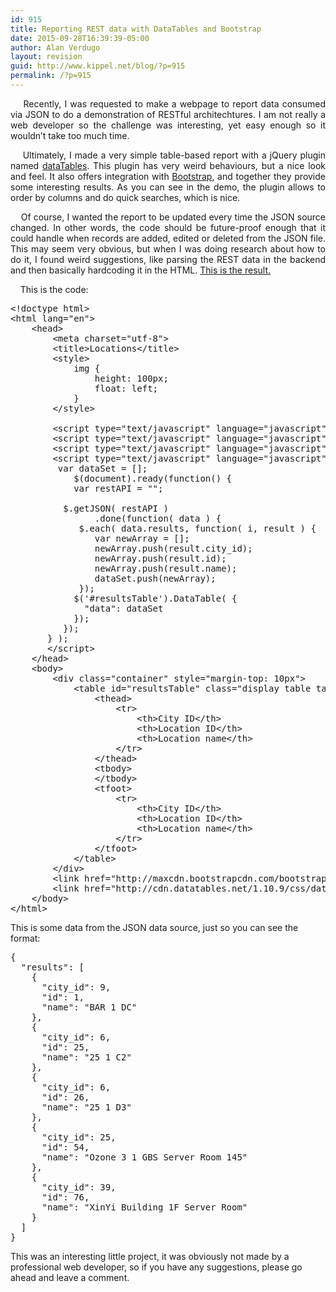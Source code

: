 ```yaml
---
id: 915
title: Reporting REST data with DataTables and Bootstrap
date: 2015-09-28T16:39:39-05:00
author: Alan Verdugo
layout: revision
guid: http://www.kippel.net/blog/?p=915
permalink: /?p=915
---
```

<p style="text-align: justify;">
      Recently, I was requested to make a webpage to report data consumed via JSON to do a demonstration of RESTful architechtures. I am not really a web developer so the challenge was interesting, yet easy enough so it wouldn&#8217;t take too much time.
</p>

<p style="text-align: justify;">
      Ultimately, I made a very simple table-based report with a jQuery plugin named <a href="http://www.datatables.net/" target="_blank">dataTables</a>. This plugin has very weird behaviours, but a nice look and feel. It also offers integration with <a href="http://getbootstrap.com/" target="_blank">Bootstrap</a>, and together they provide some interesting results. As you can see in the demo, the plugin allows to order by columns and do quick searches, which is nice.
</p>

<p style="text-align: justify;">
      Of course, I wanted the report to be updated every time the JSON source changed. In other words, the code should be future-proof enough that it could handle when records are added, edited or deleted from the JSON file. This may seem very obvious, but when I was doing research about how to do it, I found weird suggestions, like parsing the REST data in the backend and then basically hardcoding it in the HTML. <a href="http://kippel.net/rest_demo/locations.html" target="_blank">This is the result.</a>
</p>

<p style="text-align: justify;">
      This is the code:
</p>

<pre class="theme:sublime-text font:ubuntu-mono font-size-enable:false striped:false wrap:true lang:xhtml decode:true  " title="HTML/JS code">&lt;!doctype html&gt;
&lt;html lang="en"&gt;
	&lt;head&gt;
		&lt;meta charset="utf-8"&gt;
		&lt;title&gt;Locations&lt;/title&gt;
		&lt;style&gt;
			img {
				height: 100px;
				float: left;
			}
		&lt;/style&gt;

		&lt;script type="text/javascript" language="javascript" src="http://code.jquery.com/jquery-1.11.3.min.js"&gt;&lt;/script&gt;
		&lt;script type="text/javascript" language="javascript" src="http://cdn.datatables.net/1.10.9/js/jquery.dataTables.min.js"&gt;&lt;/script&gt;
		&lt;script type="text/javascript" language="javascript" src="http://cdn.datatables.net/1.10.9/js/dataTables.bootstrap.min.js"&gt;&lt;/script&gt;
		&lt;script type="text/javascript" language="javascript" class="init"&gt;
         var dataSet = []; 
			$(document).ready(function() {
          	var restAPI = "";	
          
          $.getJSON( restAPI )
				.done(function( data ) {
             $.each( data.results, function( i, result ) {
                var newArray = [];
                newArray.push(result.city_id);
                newArray.push(result.id);
                newArray.push(result.name);
                dataSet.push(newArray);
             });
            $('#resultsTable').DataTable( {
              "data": dataSet
            });
          });
       } );
       &lt;/script&gt;
	&lt;/head&gt;
	&lt;body&gt;
		&lt;div class="container" style="margin-top: 10px"&gt;
			&lt;table id="resultsTable" class="display table table-bordered" cellspacing="0" width="100%"&gt;
				&lt;thead&gt;
					&lt;tr&gt;
						&lt;th&gt;City ID&lt;/th&gt;
						&lt;th&gt;Location ID&lt;/th&gt;
						&lt;th&gt;Location name&lt;/th&gt;
					&lt;/tr&gt;
				&lt;/thead&gt;
        		&lt;tbody&gt;
        		&lt;/tbody&gt;
				&lt;tfoot&gt;
					&lt;tr&gt;
						&lt;th&gt;City ID&lt;/th&gt;
					    &lt;th&gt;Location ID&lt;/th&gt;
						&lt;th&gt;Location name&lt;/th&gt;
					&lt;/tr&gt;
				&lt;/tfoot&gt;
			&lt;/table&gt;
		&lt;/div&gt;
		&lt;link href="http://maxcdn.bootstrapcdn.com/bootstrap/3.3.5/css/bootstrap.min.css" rel="stylesheet"&gt;
		&lt;link href="http://cdn.datatables.net/1.10.9/css/dataTables.bootstrap.min.css" rel="stylesheet"&gt;
	&lt;/body&gt;
&lt;/html&gt;</pre>

This is some data from the JSON data source, just so you can see the format:

<pre class="theme:tomorrow-night font:ubuntu-mono font-size-enable:false striped:false lang:default decode:true" title="JSON data">{
  "results": [
    {
      "city_id": 9, 
      "id": 1, 
      "name": "BAR 1 DC"
    }, 
    {
      "city_id": 6, 
      "id": 25, 
      "name": "25 1 C2"
    }, 
    {
      "city_id": 6, 
      "id": 26, 
      "name": "25 1 D3"
    }, 
    {
      "city_id": 25, 
      "id": 54, 
      "name": "Ozone 3 1 GBS Server Room 145"
    }, 
    {
      "city_id": 39, 
      "id": 76, 
      "name": "XinYi Building 1F Server Room"
    }
  ]
}</pre>

This was an interesting little project, it was obviously not made by a professional web developer, so if you have any suggestions, please go ahead and leave a comment.

<p style="text-align: justify;">